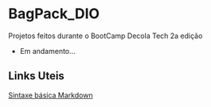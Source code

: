 # BagPack_DIO
Projetos feitos durante o BootCamp Decola Tech 2a edição
- Em andamento...


## Links Uteis
[Sintaxe básica Markdown](https://docs.pipz.com/central-de-ajuda/learning-center/guia-basico-de-markdown#open)
